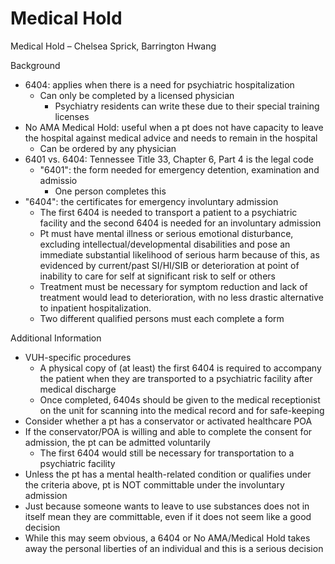 # Medical Hold
 
Medical Hold – Chelsea Sprick, Barrington Hwang

Background

-   6404: applies when there is a need for psychiatric hospitalization
    -   Can only be completed by a licensed physician
        -   Psychiatry residents can write these due to their special
            training licenses
-   No AMA Medical Hold: useful when a pt does not have capacity to
    leave the hospital against medical advice and needs to remain in the
    hospital
    -   Can be ordered by any physician
-   6401 vs. 6404: Tennessee Title 33, Chapter 6, Part 4 is the legal
    code
    -   "6401": the form needed for emergency detention, examination and
        admissio
        -   One person completes this
-   "6404": the certificates for emergency involuntary admission
    -   The first 6404 is needed to transport a patient to a psychiatric
        facility and the second 6404 is needed for an involuntary
        admission
    -   Pt must have mental illness or serious emotional disturbance,
        excluding intellectual/developmental disabilities and pose an
        immediate substantial likelihood of serious harm because of
        this, as evidenced by current/past SI/HI/SIB or deterioration at
        point of inability to care for self at significant risk to self
        or others
    -   Treatment must be necessary for symptom reduction and lack of
        treatment would lead to deterioration, with no less drastic
        alternative to inpatient hospitalization.
    -   Two different qualified persons must each complete a form

Additional Information

-   VUH-specific procedures
    -   A physical copy of (at least) the first 6404 is required to
        accompany the patient when they are transported to a psychiatric
        facility after medical discharge
    -   Once completed, 6404s should be given to the medical
        receptionist on the unit for scanning into the medical record
        and for safe-keeping
-   Consider whether a pt has a conservator or activated healthcare POA
-   If the conservator/POA is willing and able to complete the consent
    for admission, the pt can be admitted voluntarily
    -   The first 6404 would still be necessary for transportation to a
        psychiatric facility
-   Unless the pt has a mental health-related condition or qualifies
    under the criteria above, pt is NOT committable under the
    involuntary admission
-   Just because someone wants to leave to use substances does not in
    itself mean they are committable, even if it does not seem like a
    good decision
-   While this may seem obvious, a 6404 or No AMA/Medical Hold takes
    away the personal liberties of an individual and this is a serious
    decision
